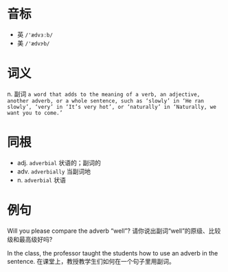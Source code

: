 # 音标

- 英 `/'ædvɜːb/`
- 美 `/'ædvɝb/`

# 词义

n. 副词
`a word that adds to the meaning of a verb, an adjective, another adverb, or a whole sentence, such as ‘slowly’ in ‘He ran slowly’, ‘very’ in ‘It’s very hot’, or ‘naturally’ in ‘Naturally, we want you to come.’`

# 同根

- adj. `adverbial` 状语的；副词的
- adv. `adverbially` 当副词地
- n. `adverbial` 状语

# 例句

Will you please compare the adverb “well”?
请你说出副词“well”的原级、比较级和最高级好吗?

In the class, the professor taught the students how to use an adverb in the sentence.
在课堂上，教授教学生们如何在一个句子里用副词。



